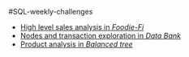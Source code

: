#SQL-weekly-challenges

- [High level sales analysis in _Foodie-Fi_](https://github.com/GBlanch/SQL-weekly-challenges/blob/main/3.Foodie_fi/README.md)
- [Nodes and transaction exploration in _Data Bank_](https://github.com/GBlanch/SQL-weekly-challenges/blob/main/4.Data%20bank/README.md)
- [Product analysis in _Balanced tree_](https://github.com/GBlanch/SQL-weekly-challenges/blob/main/7.Balanced%20tree/README.md)
